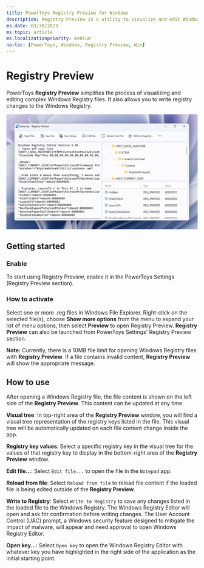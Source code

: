```yaml
---
title: PowerToys Registry Preview for Windows
description: Registry Preview is a utility to visualize and edit Windows Registry files.
ms.date: 03/30/2023
ms.topic: article
ms.localizationpriority: medium
no-loc: [PowerToys, Windows, Registry Preview, Win]
---
```


# Registry Preview

PowerToys **Registry Preview** simplifies the process of visualizing and editing complex Windows Registry files. It also allows you to write registry changes to the Windows Registry.


![Registry Preview screenshot.](../images/pt-registrypreview.png)

## Getting started

### Enable

To start using Registry Preview, enable it in the PowerToys Settings (Registry Preview section).

### How to activate

Select one or more .reg files in Windows File Explorer. Right-click on the selected file(s), choose **Show more options** from the menu to expand your list of menu options, then select **Preview** to open Registry Preview. **Registry Preview** can also be launched from PowerToys Settings' Registry Preview section.

**Note:** Currently, there is a 10MB file limit for opening Windows Registry files with **Registry Preview**. If a file contains invalid content, **Registry Preview** will show the appropriate message. 

## How to use

After opening a Windows Registry file, the file content is shown on the left side of the **Registry Preview**. This content can be updated at any time.

**Visual tree**: In top-right area of the **Registry Preview** window, you will find a visual tree representation of the registry keys listed in the file. This visual tree will be automatically updated on each file content change inside the app.

**Registry key values**: Select a specific registry key in the visual tree for the values of that registry key to display in the bottom-right area of the **Registry Preview** window.

**Edit file...**: Select `Edit file...` to open the file in the `Notepad` app.

**Reload from file**: Select `Reload from file` to reload file content if the loaded file is being edited outside of the **Registry Preview**.

**Write to Registry**: Select `Write to Registry` to save any changes listed in the loaded file to the Windows Registry. The Windows Registry Editor will open and ask for confirmation before writing changes. The User Account Control (UAC) prompt, a Windows security feature designed to mitigate the impact of malware, will appear and need approval to open Windows Registry Editor.

**Open key...**: Select `Open key` to open the Windows Registry Editor with whatever key you have highlighted in the right side of the application as the initial starting point.
